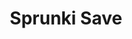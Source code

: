 ---
slug: sprunki-save-2704
title: Sprunki Save
description: "Sprunki Save is an exciting online game. Play for free directly in your browser!"
icon: /images/popular_mods/Sprunki Save.png
url: https://wowtbc.net/sprunkin/sprunki-save/index.html
previewImage: /images/popular_mods/Sprunki Save.png
type: popular mods

# SEO配置
seo:
  title: "Sprunki Save - Play Free Online Game | Fun Browser Games"
  description: "Sprunki Save - Play this fun online game for free in your browser. No download required!"
  ogImage: "/images/popular_mods/Sprunki Save.png"
  keywords: "sprunki-save-2704, online game, browser game, free game, popular mods game, play online"

videoUrls:
  - https://www.youtube.com/embed/example1
  - https://www.youtube.com/embed/example2

whyPlay:
  title: "Why Play Sprunki Save?"
  items:
    - "Immersive Gameplay: Sprunki Save offers an engaging and immersive gaming experience that will keep you entertained for hours"
    - "Challenging Levels: Test your skills with increasingly difficult challenges and obstacles"
    - "Beautiful Graphics: Enjoy stunning visuals and smooth animations that bring the game world to life"
    - "Regular Updates: New content and features are added regularly to keep the game fresh and exciting"
    - "Free to Play: Experience all the fun without spending a penny"
    - "Community Features: Connect with other players, share strategies, and compete for high scores"
    - "Cross-Platform: Play on any device with a web browser, no downloads required"

features:
  title: "Key Features of Sprunki Save"
  image: "/images/popular_mods/Sprunki Save.png"
  items:
    - "Intuitive Controls: Easy to learn controls make Sprunki Save accessible for players of all skill levels"
    - "Multiple Game Modes: Enjoy various gameplay options that provide different challenges and experiences"
    - "Character Customization: Personalize your gaming experience with unique characters and items"
    - "Achievement System: Complete special tasks to earn rewards and recognition"
    - "Leaderboards: Compete with players worldwide and see who can achieve the highest scores"

characteristics:
  title: "Game Characteristics"
  image: "/images/popular_mods/Sprunki Save.png"
  items:
    - "Genre: Popular mods game with elements of strategy and skill"
    - "Difficulty: Suitable for both casual gamers and those seeking a challenge"
    - "Play Time: Quick sessions or extended gameplay, depending on your preference"
    - "Art Style: Vibrant and engaging visuals that enhance the gaming experience"
    - "Sound Design: Immersive audio that complements the gameplay perfectly"

info: "Sprunki Save is an exciting online game that offers players a unique and engaging gaming experience. With its intuitive controls, stunning visuals, and challenging gameplay, Sprunki Save provides hours of entertainment for players of all ages and skill levels. Whether you're looking for a quick gaming session during a break or an extended play session, Sprunki Save delivers an immersive experience that will keep you coming back for more. The game features multiple levels of increasing difficulty, ensuring that players are constantly challenged as they progress. With regular updates adding new content and features, Sprunki Save remains fresh and exciting, providing endless entertainment options for its growing community of players."

howToPlayIntro: "Welcome to Sprunki Save! This guide will walk you through the basics and help you master the game. Whether you're a beginner or looking to improve your skills, these tips and instructions will enhance your gaming experience."

howToPlaySteps:
  - title: "Getting Started"
    description: "Begin your Sprunki Save adventure by familiarizing yourself with the controls. Use your keyboard or mouse to navigate through the game interface. The tutorial will guide you through the basic mechanics and help you understand the objectives."
  - title: "Understanding the Objectives"
    description: "In Sprunki Save, your main goal is to progress through levels by completing specific objectives. Each level presents unique challenges that require different strategies and approaches."
  - title: "Mastering the Controls"
    description: "Practice using the controls to improve your precision and reaction time. Sprunki Save requires quick reflexes and strategic thinking to overcome obstacles and defeat opponents."
  - title: "Utilizing Power-ups"
    description: "Collect power-ups throughout the game to enhance your abilities and overcome difficult challenges. Each power-up offers unique advantages that can be crucial for success."
  - title: "Developing Strategies"
    description: "As you progress in Sprunki Save, develop effective strategies for different scenarios. Analyze patterns, anticipate challenges, and adapt your approach to maximize your performance."

faq:
  title: "Frequently Asked Questions about Sprunki Save"
  items:
    - question: "Is Sprunki Save free to play?"
      answer: "Yes, Sprunki Save is completely free to play directly in your web browser. No downloads or purchases are required to enjoy the full game experience."
    - question: "Can I play Sprunki Save on mobile devices?"
      answer: "Yes, Sprunki Save is optimized for both desktop and mobile play. You can enjoy the game on any device with a web browser and internet connection."
    - question: "Are there any in-game purchases?"
      answer: "While Sprunki Save is free to play, there may be optional in-game purchases available for cosmetic items or additional features that don't affect core gameplay."
    - question: "How often is Sprunki Save updated?"
      answer: "The developers regularly update Sprunki Save with new content, features, and improvements based on player feedback and game performance."
    - question: "Can I play Sprunki Save offline?"
      answer: "Currently, Sprunki Save requires an internet connection to play as it's a browser-based online game."
    - question: "Is Sprunki Save suitable for children?"
      answer: "Yes, Sprunki Save is designed to be family-friendly and suitable for players of all ages."
    - question: "How do I report bugs or issues?"
      answer: "If you encounter any problems while playing Sprunki Save, you can report them through the game's support page or contact the developers directly through their website."
    - question: "Still Have Questions?"
      answer: "If you have additional questions about Sprunki Save that aren't covered in this FAQ, please visit our support center or contact our customer service team for assistance."
---